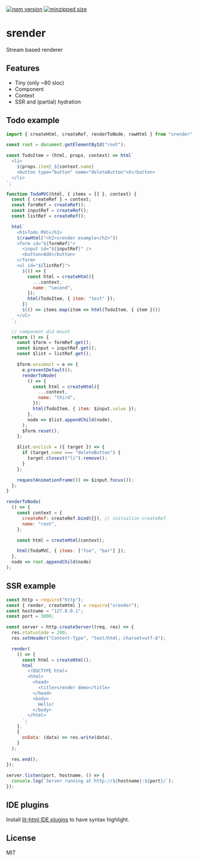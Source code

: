 [![npm version](https://img.shields.io/npm/v/srender.svg?style=flat-square)](https://www.npmjs.com/package/srender)
[![minzipped size](https://img.shields.io/bundlephobia/minzip/srender.svg?style=flat-square)](https://bundlephobia.com/result?p=srender)

# srender
Stream based renderer

## Features
- Tiny (only ~80 sloc)
- Component
- Context
- SSR and (partial) hydration

## Todo example
```javascript
import { createHtml, createRef, renderToNode, rawHtml } from "srender";

const root = document.getElementById("root");

const TodoItem = (html, props, context) => html`
  <li>
    ${props.item}_${context.name}
    <button type="button" name="deleteButton">X</button>
  </li>
`;

function TodoMVC(html, { items = [] }, context) {
  const { createRef } = context;
  const formRef = createRef();
  const inputRef = createRef();
  const listRef = createRef();

  html`
    <h1>Todo MVC</h1>
    ${rawHtml("<h2>srender example</h2>")}
    <form id="${formRef}">
      <input id="${inputRef}" />
      <button>Add</button>
    </form>
    <ul id="${listRef}">
      ${() => {
        const html = createHtml({
          ...context,
          name: "second",
        });
        html(TodoItem, { item: "test" });
      }}
      ${() => items.map(item => html(TodoItem, { item }))}
    </ul>
  `;

  // component did mount
  return () => {
    const $form = formRef.get();
    const $input = inputRef.get();
    const $list = listRef.get();

    $form.onsubmit = e => {
      e.preventDefault();
      renderToNode(
        () => {
          const html = createHtml({
            ...context,
            name: "third",
          });
          html(TodoItem, { item: $input.value });
        },
        node => $list.appendChild(node),
      );
      $form.reset();
    };

    $list.onclick = ({ target }) => {
      if (target.name === "deleteButton") {
        target.closest("li").remove();
      }
    };

    requestAnimationFrame(() => $input.focus());
  };
}

renderToNode(
  () => {
    const context = {
      createRef: createRef.bind({}), // initialize createRef
      name: "root",
    };

    const html = createHtml(context);

    html(TodoMVC, { items: ["foo", "bar"] });
  },
  node => root.appendChild(node)
);
```

## SSR example
```javascript
const http = require("http");
const { render, createHtml } = require("srender");
const hostname = "127.0.0.1";
const port = 3000;

const server = http.createServer((req, res) => {
  res.statusCode = 200;
  res.setHeader("Content-Type", "text/html; charset=utf-8");

  render(
    () => {
      const html = createHtml();
      html`
        <!DOCTYPE html>
        <html>
          <head>
            <title>srender demo</title>
          </head>
          <body>
            Hello!
          </body>
        </html>
      `;
    },
    {
      onData: (data) => res.write(data),
    }
  );

  res.end();
});

server.listen(port, hostname, () => {
  console.log(`Server running at http://${hostname}:${port}/`);
});
```

## IDE plugins
Install [lit-html IDE plugins](https://lit-html.polymer-project.org/guide/tools#ide-plugins) to have syntax highlight.

## License
MIT
